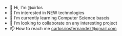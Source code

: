 - 👋 Hi, I’m @xirlos
- 👀 I’m interested in NEW technologies
- 🌱 I’m currently learning Computer Science bascis
- 💞️ I’m looking to collaborate on any interesting project
- 📫 How to reach me carlosriosfernandez@gmail.com

<!---
xirlos/xirlos is a ✨ special ✨ repository because its `README.md` (this file) appears on your GitHub profile.
You can click the Preview link to take a look at your changes.
--->
